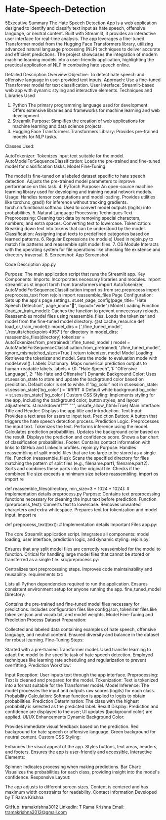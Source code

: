 # Hate-Speech-Detection
5Executive Summary
The Hate Speech Detection App is a web application designed to identify and classify text input as hate speech, offensive language, or neutral content. Built with Streamlit, it provides an interactive user interface for real-time analysis. The app leverages a fine-tuned Transformer model from the Hugging Face Transformers library, utilizing advanced natural language processing (NLP) techniques to deliver accurate and efficient predictions. The project showcases the integration of modern machine learning models into a user-friendly application, highlighting the practical application of NLP in combating hate speech online.

Detailed Description
Overview
Objective: To detect hate speech and offensive language in user-provided text inputs.
Approach: Use a fine-tuned Transformer model for text classification.
User Interface: Streamlit-based web app with dynamic styling and interactive elements.
Techniques and Libraries Used
1. Python
The primary programming language used for development.
Offers extensive libraries and frameworks for machine learning and web development.
2. Streamlit
Purpose: Simplifies the creation of web applications for machine learning and data science projects.
3. Hugging Face Transformers
Transformers Library: Provides pre-trained models for NLP tasks.

Classes Used:

AutoTokenizer: Tokenizes input text suitable for the model.
AutoModelForSequenceClassification: Loads the pre-trained and fine-tuned model for classification tasks.
Model Fine-Tuning:

The model is fine-tuned on a labeled dataset specific to hate speech detection.
Adjusts the pre-trained model parameters to improve performance on this task.
4. PyTorch
Purpose: An open-source machine learning library used for developing and training neural network models.
Usage:
Handles tensor computations and model loading.
Provides utilities like torch.no_grad() for inference without tracking gradients.
torch.nn.functional.softmax: Used to convert model outputs (logits) into probabilities.
5. Natural Language Processing Techniques
Text Preprocessing:
Cleaning text data by removing special characters, numbers, and extra spaces.
Converting text to lowercase.
Tokenization:
Breaking down text into tokens that can be understood by the model.
Classification:
Assigning input texts to predefined categories based on learned patterns.
6. Regular Expressions (re module)
Used in rejoin.py to match file patterns and reassemble split model files.
7. OS Module
Interacts with the operating system for file operations like checking file existence and directory traversal.
8. Screenshot:
App Screenshot

Code Description
app.py

Purpose: The main application script that runs the Streamlit app.
Key Components:
Imports: Incorporates necessary libraries and modules.
import streamlit as st
import torch
from transformers import AutoTokenizer, AutoModelForSequenceClassification
import os
from src.preprocess import preprocess_text
from rejoin import reassemble_files
Page Configuration: Sets up the app's page settings.
st.set_page_config(page_title="Hate Speech Detection", page_icon="📝", layout="wide")
Model Loading Function (load_or_train_model):
Caches the function to prevent unnecessary reloads.
Reassembles model files using reassemble_files.
Loads the tokenizer and model from the fine-tuned model directory.
@st.cache_resource
def load_or_train_model():
    model_dirs = ['./fine_tuned_model', './results/checkpoint-4957']
    for directory in model_dirs:
        reassemble_files(directory)
    tokenizer = AutoTokenizer.from_pretrained('./fine_tuned_model')
    model = AutoModelForSequenceClassification.from_pretrained(
        './fine_tuned_model',
        ignore_mismatched_sizes=True
    )
    return tokenizer, model
Model Loading:
Retrieves the tokenizer and model.
Sets the model to evaluation mode with model.eval().
Labels Dictionary:
Maps numerical prediction outputs to human-readable labels.
labels = {0: "Hate Speech", 1: "Offensive Language", 2: "No Hate and Offensive"}
Dynamic Background Color:
Uses st.session_state to store and update the background color based on prediction.
Default color is set to white.
if 'bg_color' not in st.session_state:
    st.session_state['bg_color'] = '#ffffff'  # Default white background
bg_color = st.session_state['bg_color']
Custom CSS Styling:
Implements styling for the app, including the background color, button styles, and layout adjustments.
st.markdown(f"""
    <style>
    /* CSS styles using {bg_color} */
    </style>
    """, unsafe_allow_html=True)
Main Interface:
Title and Header: Displays the app title and introduction.
Text Input: Provides a text area for users to input text.
Prediction Button: A button that triggers the hate speech detection process.
Prediction Logic:
Preprocesses the input text.
Tokenizes the text.
Performs inference using the model.
Calculates prediction probabilities.
Updates the background color based on the result.
Displays the prediction and confidence score.
Shows a bar chart of classification probabilities.
Footer: Contains contact information with links to GitHub and LinkedIn profiles.
rejoin.py
Purpose: Handles reassembling of split model files that are too large to be stored as a single file.
Function (reassemble_files):
Scans the specified directory for files matching the pattern of split files (e.g., filename.part1, filename.part2).
Sorts and combines these parts into the original file.
Checks if the combined file size exceeds a minimum size before reassembling.
import os
import re

def reassemble_files(directory, min_size=3 * 1024 * 1024):
    # Implementation details
preprocess.py
Purpose: Contains text preprocessing functions necessary for cleaning the input text before prediction.
Function (preprocess_text):
Converts text to lowercase.
Removes unwanted characters and extra whitespace.
Prepares text for tokenization and model input.
import re

def preprocess_text(text):
    # Implementation details
Important Files
app.py:

The core Streamlit application script.
Integrates all components: model loading, user interface, prediction logic, and dynamic styling.
rejoin.py:

Ensures that any split model files are correctly reassembled for the model to function.
Critical for handling large model files that cannot be stored or transferred as a single file.
src/preprocess.py:

Centralizes text preprocessing steps.
Improves code maintainability and reusability.
requirements.txt:

Lists all Python dependencies required to run the application.
Ensures consistent environment setup for anyone running the app.
fine_tuned_model Directory:

Contains the pre-trained and fine-tuned model files necessary for predictions.
Includes configuration files like config.json, tokenizer files like tokenizer.json and vocab.txt, and model weights.
Model Fine-Tuning and Prediction Process
Dataset Preparation:

Collected and labeled data containing examples of hate speech, offensive language, and neutral content.
Ensured diversity and balance in the dataset for robust learning.
Fine-Tuning Steps:

Started with a pre-trained Transformer model.
Used transfer learning to adapt the model to the specific task of hate speech detection.
Employed techniques like learning rate scheduling and regularization to prevent overfitting.
Prediction Workflow:

Input Reception: User inputs text through the app interface.
Preprocessing: Text is cleaned and prepared for the model.
Tokenization: Text is tokenized into a format suitable for the Transformer model.
Model Inference: The model processes the input and outputs raw scores (logits) for each class.
Probability Calculation: Softmax function is applied to logits to obtain probabilities.
Prediction Determination: The class with the highest probability is selected as the predicted label.
Result Display: Prediction and confidence are displayed to the user; UI updates (background color) are applied.
UI/UX Enhancements
Dynamic Background Color:

Provides immediate visual feedback based on the prediction.
Red background for hate speech or offensive language.
Green background for neutral content.
Custom CSS Styling:

Enhances the visual appeal of the app.
Styles buttons, text areas, headers, and footers.
Ensures the app is user-friendly and accessible.
Interactive Elements:

Spinner: Indicates processing when making predictions.
Bar Chart: Visualizes the probabilities for each class, providing insight into the model's confidence.
Responsive Layout:

The app adjusts to different screen sizes.
Content is centered and has maximum width constraints for readability.
Contact Information
Developed by T Rama Krishna

GitHub: tramakrishna3012
LinkedIn: T Rama Krishna
Email: tramakrishna3012@gmail.com
